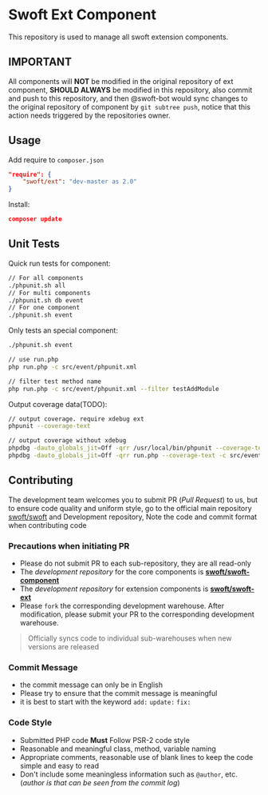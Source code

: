 # Swoft Ext Component

This repository is used to manage all swoft extension components.

## IMPORTANT

All components will **NOT** be modified in the original repository of ext component, **SHOULD ALWAYS** be modified in this repository, also commit and push to this repository, and then @swoft-bot would sync changes to the original repository of component by `git subtree push`, notice that this action needs triggered by the repositories owner.

## Usage

Add require to `composer.json`

```json
"require": {
    "swoft/ext": "dev-master as 2.0"
}
```

Install:

```json
composer update
```

## Unit Tests

Quick run tests for component:

```bash
// For all components
./phpunit.sh all
// For multi components
./phpunit.sh db event
// For one component
./phpunit.sh event
```

Only tests an special component:

```bash
./phpunit.sh event

// use run.php
php run.php -c src/event/phpunit.xml

// filter test method name
php run.php -c src/event/phpunit.xml --filter testAddModule
```

Output coverage data(TODO):

```bash
// output coverage. require xdebug ext
phpunit --coverage-text

// output coverage without xdebug
phpdbg -dauto_globals_jit=Off -qrr /usr/local/bin/phpunit --coverage-text
phpdbg -dauto_globals_jit=Off -qrr run.php --coverage-text -c src/event/phpunit.xml
```

## Contributing

The development team welcomes you to submit PR (_Pull Request_) to us, but to ensure code quality and uniform style, go to the official main repository [swoft/swoft](https://github.com/swoft-cloud/swoft) and Development repository, Note the code and commit format when contributing code

### Precautions when initiating PR

- Please do not submit PR to each sub-repository, they are all read-only
- The _development repository_ for the core components is **[swoft/swoft-component][core]**
- The _development repository_ for extension components is **[swoft/swoft-ext][ext]**
- Please `fork` the corresponding development warehouse. After modification, please submit your PR to the corresponding development warehouse.

> Officially syncs code to individual sub-warehouses when new versions are released

### Commit Message

- the commit message can only be in English
- Please try to ensure that the commit message is meaningful
- it is best to start with the keyword `add:` `update:` `fix:`

### Code Style

- Submitted PHP code **Must** Follow PSR-2 code style
- Reasonable and meaningful class, method, variable naming
- Appropriate comments, reasonable use of blank lines to keep the code simple and easy to read
- Don't include some meaningless information such as `@author`, etc. (_author is  that can be seen from the commit log_)


[core]: https://github.com/swoft-cloud/swoft-component
[ext]: https://github.com/swoft-cloud/swoft-ext
